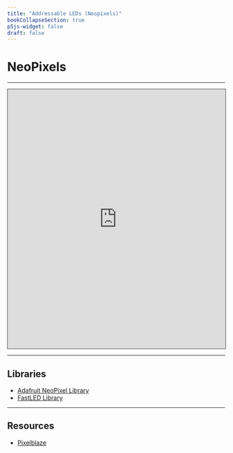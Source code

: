 ```yaml
---
title: "Addressable LEDs (Neopixels)"
bookCollapseSection: true
p5js-widget: false
draft: false
---
```


# NeoPixels

---

<iframe src="https://aalto.cloud.panopto.eu/Panopto/Pages/Embed.aspx?id=782bb396-1bef-4b30-99b4-ac7c01254c32&autoplay=false&offerviewer=true&showtitle=true&showbrand=true&captions=true&interactivity=all" height="600" width="100%" style="border: 1px solid #464646;" allowfullscreen allow="autoplay"></iframe>

---

## Libraries

- [Adafruit NeoPixel Library](https://github.com/adafruit/Adafruit_NeoPixel)
- [FastLED Library](https://fastled.io/)

---

## Resources

- [Pixelblaze](https://www.bhencke.com/pixelblaze)
